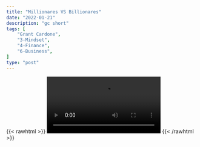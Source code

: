 ```yaml
---
title: "Millionares VS Billionares"
date: "2022-01-21"
description: "gc short"
tags: [
    "Grant Cardone",
    "3-Mindset",
    "4-Finance",
    "6-Business",
]
type: "post"
---
```

{{< rawhtml >}}
    <video width="auto" height="auto" controls>
        <source src="https://clips.dev00ps.com/Grant%20Cardone/millionare_v_billionare.mp4" type="video/mp4"> 
    </video>
{{< /rawhtml >}}